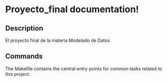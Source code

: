 # Proyecto_final documentation!

## Description

El proyecto final de la materia Modelado de Datos

## Commands

The Makefile contains the central entry points for common tasks related to this project.

